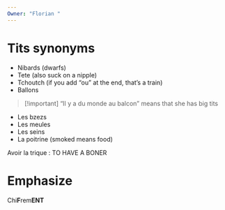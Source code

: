 ```yaml
---
Owner: "Florian "
---
```

# Tits synonyms
- Nibards (dwarfs)
- Tete (also suck on a nipple)
- Tchoutch (if you add “ou” at the end, that’s a train)
- Ballons

> [!important] “Il y a du monde au balcon” means that she has big tits
- Les bzezs
- Les meules
- Les seins
- La poitrine (smoked means food)
  
Avoir la trique : TO HAVE A BONER
# Emphasize
Chi**F**rem**ENT**